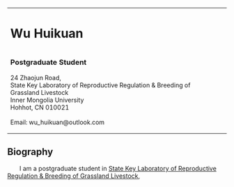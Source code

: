 <table>
    <tbody>
           <td width="670">
               <div id="toptitle">
                   <h1>Wu Huikuan</h1><h1>
                 </h1></div>
                 <h3>Postgraduate Student</h3>
                 <p>
                     24 Zhaojun Road,<br>
                     State Key Laboratory of Reproductive Regulation & Breeding of Grassland Livestock <br>
                     Inner Mongolia University <br>
                     Hohhot, CN 010021<br>
                     <br>
                     Email: wu_huikuan@outlook.com
                 </p>
           </td>
           <td>
               <img src="./wuhuikuan.jpg" border="0" width="240"><br>
           </td>
       </tr><tr>
    </tr></tbody>
</table>

<h2>Biography</h2>
<p style="text-indent:2em">
    I am a postgraduate student in <a href="https://sklab.imu.edu.cn/index.htm">State Key Laboratory of Reproductive Regulation & Breeding of Grassland Livestock</a>, <a href="
